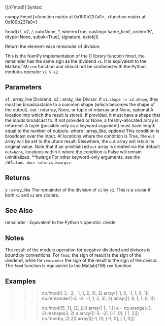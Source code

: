 [[//Fmod]]
Syntax:

  numpy Fmod [<function matrix at 0x100b237a0>, <function matrix at 0x100b237a0>]

fmod(x1, x2, /, out=None, *, where=True, casting='same_kind', order='K', dtype=None, subok=True[, signature, extobj])

Return the element-wise remainder of division.

This is the NumPy implementation of the C library function fmod, the
remainder has the same sign as the dividend `x1`. It is equivalent to
the Matlab(TM) ``rem`` function and should not be confused with the
Python modulus operator ``x1 % x2``.

Parameters
----------
x1 : array_like
    Dividend.
x2 : array_like
    Divisor.
    If ``x1.shape != x2.shape``, they must be broadcastable to a common
    shape (which becomes the shape of the output).
out : ndarray, None, or tuple of ndarray and None, optional
    A location into which the result is stored. If provided, it must have
    a shape that the inputs broadcast to. If not provided or None,
    a freshly-allocated array is returned. A tuple (possible only as a
    keyword argument) must have length equal to the number of outputs.
where : array_like, optional
    This condition is broadcast over the input. At locations where the
    condition is True, the `out` array will be set to the ufunc result.
    Elsewhere, the `out` array will retain its original value.
    Note that if an uninitialized `out` array is created via the default
    ``out=None``, locations within it where the condition is False will
    remain uninitialized.
**kwargs
    For other keyword-only arguments, see the
    :ref:`ufunc docs <ufuncs.kwargs>`.

Returns
-------
y : array_like
    The remainder of the division of `x1` by `x2`.
    This is a scalar if both `x1` and `x2` are scalars.

See Also
--------
remainder : Equivalent to the Python ``%`` operator.
divide

Notes
-----
The result of the modulo operation for negative dividend and divisors
is bound by conventions. For `fmod`, the sign of result is the sign of
the dividend, while for `remainder` the sign of the result is the sign
of the divisor. The `fmod` function is equivalent to the Matlab(TM)
``rem`` function.

Examples
--------
>>> np.fmod([-3, -2, -1, 1, 2, 3], 2)
array([-1,  0, -1,  1,  0,  1])
>>> np.remainder([-3, -2, -1, 1, 2, 3], 2)
array([1, 0, 1, 1, 0, 1])

>>> np.fmod([5, 3], [2, 2.])
array([ 1.,  1.])
>>> a = np.arange(-3, 3).reshape(3, 2)
>>> a
array([[-3, -2],
       [-1,  0],
       [ 1,  2]])
>>> np.fmod(a, [2,2])
array([[-1,  0],
       [-1,  0],
       [ 1,  0]])